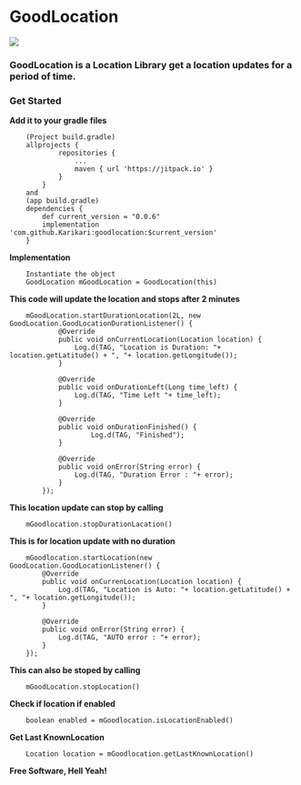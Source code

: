 # GoodLocation 
[![](https://jitpack.io/v/Karikari/goodlocation.svg)](https://jitpack.io/#Karikari/goodlocation)
### GoodLocation is a Location Library get a location updates for a period of time.
### Get Started
**Add it to your gradle files**

        (Project build.gradle)
        allprojects {
                repositories {
                    ...
                    maven { url 'https://jitpack.io' }
                }
            }
        and 
        (app build.gradle)
        dependencies {
            def current_version = "0.0.6"
        	implementation 'com.github.Karikari:goodlocation:$current_version'
        }

**Implementation**

        Instantiate the object
        GoodLocation mGoodLocation = GoodLocation(this)
        
**This code will update the location and stops after 2 minutes**
        
        mGoodLocation.startDurationLocation(2L, new GoodLocation.GoodLocationDurationListener() {
                @Override
                public void onCurrentLocation(Location location) {
                    Log.d(TAG, "Location is Duration: "+ location.getLatitude() + ", "+ location.getLongitude());
                }
        
                @Override
                public void onDurationLeft(Long time_left) {
                    Log.d(TAG, "Time Left "+ time_left);
                }
        
                @Override
                public void onDurationFinished() {
                        Log.d(TAG, "Finished");
                }
        
                @Override
                public void onError(String error) {
                    Log.d(TAG, "Duration Error : "+ error);
                }
            });
**This location update can stop by calling**

        mGoodlocation.stopDurationLacation()

**This is for location update with no duration**

        mGoodlocation.startLocation(new GoodLocation.GoodLocationListener() {
            @Override
            public void onCurrenLocation(Location location) {
                Log.d(TAG, "Location is Auto: "+ location.getLatitude() + ", "+ location.getLongitude());
            }
        
            @Override
            public void onError(String error) {
                Log.d(TAG, "AUTO error : "+ error);
            }
        });

**This can also be stoped by calling**

        mGoodLocation.stopLocation()

**Check if location if enabled**

        boolean enabled = mGoodlocation.isLocationEnabled()

**Get Last KnownLocation**

        Location location = mGoodlocation.getLastKnownLocation()

**Free Software, Hell Yeah!**
